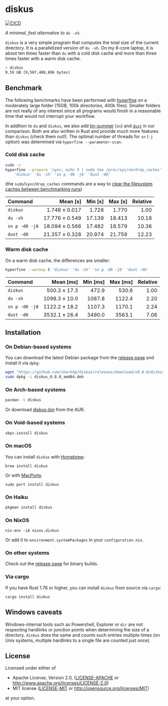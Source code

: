 # diskus

[![CICD](https://github.com/sharkdp/diskus/actions/workflows/CICD.yml/badge.svg)](https://github.com/sharkdp/diskus/actions/workflows/CICD.yml)

*A minimal, fast alternative to `du -sh`.*

`diskus` is a very simple program that computes the total size of the current directory. It is a
parallelized version of `du -sh`. On my 8-core laptop, it is about ten times faster than `du` with
a cold disk cache and more than three times faster with a warm disk cache.

``` bash
> diskus
9.59 GB (9,587,408,896 bytes)
```

## Benchmark

The following benchmarks have been performed with [hyperfine](https://github.com/sharkdp/hyperfine) on
a moderately large folder (15GB, 100k directories, 400k files). Smaller folders are not really of any
interest since all programs would finish in a reasonable time that would not interrupt your workflow.

In addition to `du` and `diskus`, we also add [tin-summer](https://github.com/vmchale/tin-summer) (`sn`) and
[`dust`](https://github.com/bootandy/dust) in our comparison. Both are also written in Rust and provide
much more features than `diskus` (check them out!). The optimal number of threads for `sn` (`-j` option) was
determined via `hyperfine --parameter-scan`.

### Cold disk cache

```bash
sudo -v
hyperfine --prepare 'sync; echo 3 | sudo tee /proc/sys/vm/drop_caches' \
    'diskus' 'du -sh' 'sn p -d0 -j8' 'dust -d0'
```
(the `sudo`/`sync`/`drop_caches` commands are a way to
[clear the filesystem caches between benchmarking runs](https://github.com/sharkdp/hyperfine#io-heavy-programs))

| Command | Mean [s] | Min [s] | Max [s] | Relative |
|:---|---:|---:|---:|---:|
| `diskus` | 1.746 ± 0.017 | 1.728 | 1.770 | 1.00 |
| `du -sh` | 17.776 ± 0.549 | 17.139 | 18.413 | 10.18 |
| `sn p -d0 -j8` | 18.094 ± 0.566 | 17.482 | 18.579 | 10.36 |
| `dust -d0` | 21.357 ± 0.328 | 20.974 | 21.759 | 12.23 |


### Warm disk cache

On a warm disk cache, the differences are smaller:
```bash
hyperfine --warmup 5 'diskus' 'du -sh' 'sn p -d0 -j8' 'dust -d0'
```

| Command | Mean [ms] | Min [ms] | Max [ms] | Relative |
|:---|---:|---:|---:|---:|
| `diskus` | 500.3 ± 17.3 | 472.9 | 530.6 | 1.00 |
| `du -sh` | 1098.3 ± 10.0 | 1087.8 | 1122.4 | 2.20 |
| `sn p -d0 -j8` | 1122.2 ± 18.2 | 1107.3 | 1170.1 | 2.24 |
| `dust -d0` | 3532.1 ± 26.4 | 3490.0 | 3563.1 | 7.06 |


## Installation

### On Debian-based systems

You can download the latest Debian package from the
[release page](https://github.com/sharkdp/diskus/releases) and install it via `dpkg`:

``` bash
wget "https://github.com/sharkdp/diskus/releases/download/v0.8.0/diskus_0.8.0_amd64.deb"
sudo dpkg -i diskus_0.8.0_amd64.deb
```

### On Arch-based systems

``` bash
pacman -S diskus
```

Or download [diskus-bin](https://aur.archlinux.org/packages/diskus-bin/) from the AUR.

### On Void-based systems

``` bash
xbps-install diskus
```

### On macOS

You can install `diskus` with [Homebrew](https://formulae.brew.sh/formula/diskus):
```
brew install diskus
```

Or with [MacPorts](https://ports.macports.org/port/diskus/summary):
```
sudo port install diskus
```

### On Haiku

``` bash
pkgman install diskus
```

### On NixOS

```
nix-env -iA nixos.diskus
```

Or add it to `environment.systemPackages` in your `configuration.nix`.

### On other systems

Check out the [release page](https://github.com/sharkdp/diskus/releases) for binary builds.

### Via cargo

If you have Rust 1.76 or higher, you can install `diskus` from source via `cargo`:
```
cargo install diskus
```

## Windows caveats

Windows-internal tools such as Powershell, Explorer or `dir` are not respecting hardlinks or
junction points when determining the size of a directory. `diskus` does the same and counts
such entries multiple times (on Unix systems, multiple hardlinks to a single file are counted
just once).

## License

Licensed under either of

 * Apache License, Version 2.0, ([LICENSE-APACHE](LICENSE-APACHE) or http://www.apache.org/licenses/LICENSE-2.0)
 * MIT license ([LICENSE-MIT](LICENSE-MIT) or http://opensource.org/licenses/MIT)

at your option.
